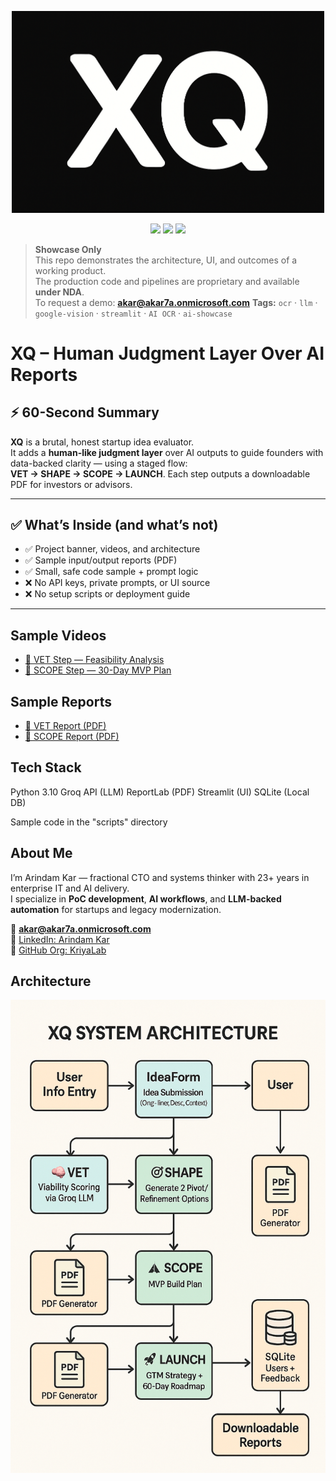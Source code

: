 <p align="center">
  <img src="screenshots/banner_xq.png" alt="XQ Banner" width="500"/>
</p>

<p align="center">
  <img src="https://img.shields.io/badge/Python-3.10-blue.svg" />
  <img src="https://img.shields.io/badge/LLM-Groq%20API-purple" />
  <img src="https://img.shields.io/badge/UI-Streamlit-green" />
</p>


> **Showcase Only**  
> This repo demonstrates the architecture, UI, and outcomes of a working product.  
> The production code and pipelines are proprietary and available **under NDA**.  
> To request a demo: **akar@akar7a.onmicrosoft.com**
> **Tags:** `ocr` · `llm` · `google-vision` · `streamlit` · `AI OCR` · `ai-showcase`

# XQ – Human Judgment Layer Over AI Reports

## ⚡ 60-Second Summary

**XQ** is a brutal, honest startup idea evaluator.  
It adds a **human-like judgment layer** over AI outputs to guide founders with data-backed clarity — using a staged flow:  
**VET → SHAPE → SCOPE → LAUNCH**. Each step outputs a downloadable PDF for investors or advisors.

---

## ✅ What’s Inside (and what’s not)
- ✅ Project banner, videos, and architecture
- ✅ Sample input/output reports (PDF)
- ✅ Small, safe code sample + prompt logic
- ❌ No API keys, private prompts, or UI source
- ❌ No setup scripts or deployment guide

---

## Sample Videos
- [📼 VET Step — Feasibility Analysis](screenshots/vet.mp4)
- [📼 SCOPE Step — 30-Day MVP Plan](screenshots/scope.mp4)

## Sample Reports
- [🧾 VET Report (PDF)](samples/xq_vet_report.pdf)
- [🧾 SCOPE Report (PDF)](samples/xq_scope_report.pdf)

## Tech Stack

Python 3.10
Groq API (LLM)
ReportLab (PDF)
Streamlit (UI)
SQLite (Local DB)

Sample code in the "scripts" directory

## About Me

I’m Arindam Kar — fractional CTO and systems thinker with 23+ years in enterprise IT and AI delivery.  
I specialize in **PoC development**, **AI workflows**, and **LLM-backed automation** for startups and legacy modernization.

📧 **akar@akar7a.onmicrosoft.com**  
🔗 [LinkedIn: Arindam Kar](https://www.linkedin.com/in/arindam-kar-98085917/)  
🏢 [GitHub Org: KriyaLab](https://github.com/KriyaLab)
## Architecture

<p align="center">
  <img src="screenshots/system_arch.png" alt="Architecture Overview" width="750"/>
</p>





